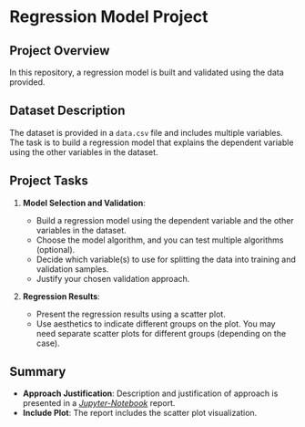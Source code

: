 # Regression Model Project

## Project Overview

In this repository, a regression model is built and validated using the data provided.

## Dataset Description

The dataset is provided in a `data.csv` file and includes multiple variables. The task is to build a regression model that explains the dependent variable using the other variables in the dataset.

## Project Tasks

1. **Model Selection and Validation**:
   - Build a regression model using the dependent variable and the other variables in the dataset.
   - Choose the model algorithm, and you can test multiple algorithms (optional).
   - Decide which variable(s) to use for splitting the data into training and validation samples.
   - Justify your chosen validation approach.

2. **Regression Results**:
   - Present the regression results using a scatter plot.
   - Use aesthetics to indicate different groups on the plot. You may need separate scatter plots for different groups (depending on the case).

## Summary

- **Approach Justification**: Description and justification of approach is presented in a [*Jupyter-Notebook*](https://github.com/pciuh/regression-model/blob/main/regression-model.ipynb) report.
- **Include Plot**: The report includes the scatter plot visualization.

